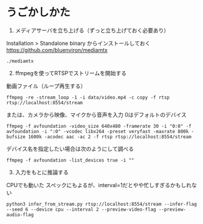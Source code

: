 # うごかしかた

1. メディアサーバを立ち上げる（ずっと立ち上げておく必要あり）

Installation > Standalone binary からインストールしておく
https://github.com/bluenviron/mediamtx

```
./mediamtx
```


2. ffmpegを使ってRTSPでストリームを開始する

動画ファイル（ループ再生する）
```
ffmpeg -re -stream_loop -1 -i data/video.mp4 -c copy -f rtsp rtsp://localhost:8554/stream
```

または、カメラから映像、マイクから音声を入力
0はデフォルトのデバイス
```
ffmpeg -f avfoundation -video_size 640x480 -framerate 30 -i "0:0" -f avfoundation -i ":0" -vcodec libx264 -preset veryfast -maxrate 800k -bufsize 1600k -acodec aac -ac 2 -f rtsp rtsp://localhost:8554/stream
```
デバイス名を指定したい場合は次のようにして調べる
```
ffmpeg -f avfoundation -list_devices true -i ""
```


3. 入力をもとに推論する

CPUでも動いた
スペックにもよるが、interval=1だとやや忙しすぎるかもしれない
```
python3 infer_from_stream.py rtsp://localhost:8554/stream --infer-flag --seed 6 --device cpu --interval 2 --preview-video-flag --preview-audio-flag
```
